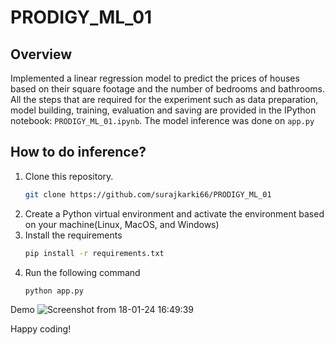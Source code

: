 # PRODIGY_ML_01
## Overview
Implemented a linear regression model to predict the prices of houses based on their square footage and the number of bedrooms and bathrooms. All the steps that are required for the experiment such as data preparation, model building, training, evaluation and saving are provided in the IPython notebook: `PRODIGY_ML_01.ipynb`. The model inference was done on `app.py`

## How to do inference?
1. Clone this repository.
   ```bash
   git clone https://github.com/surajkarki66/PRODIGY_ML_01
   ```
2. Create a Python virtual environment and activate the environment based on your machine(Linux, MacOS, and Windows)
3. Install the requirements
   ```bash
   pip install -r requirements.txt
   ```
4. Run the following command
   ```bash
   python app.py
   ```

Demo
![Screenshot from 18-01-24 16:49:39](https://github.com/surajkarki66/MediLeaf_AI/assets/50628520/30f11725-150a-469e-b2c1-0db7f14398a1)


Happy coding!